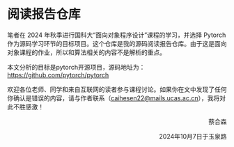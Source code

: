 # 阅读报告仓库
  笔者在 2024 年秋季进行国科大“面向对象程序设计”课程的学习，并选择 Pytorch 作为源码学习环节的目标项目。这个仓库是我的源码阅读报告仓库。由于这是面向对象课程的作业，所以和算法相关的内容不是解析的重点。
  
  本文分析的目标是pytorch开源项目，源码地址为：https://github.com/pytorch/pytorch
  
  欢迎各位老师、同学和来自互联网的读者参与课程讨论。如果你在文中发现了任何你确认是错误的内容，请与作者联系（caihesen22@mails.ucas.ac.cn），我将对此不胜感激！
                                                                                                                                                      
<span style="float: right;"><span>                                                                                                                                               
<div style="text-align: right;">


   蔡合森 
</div>


<div style="text-align: right;">


   2024年10月7日于玉泉路
</div>